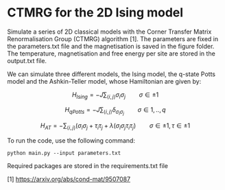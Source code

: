 # CTMRG for the 2D Ising model

Simulate a series of 2D classical models with the Corner Transfer Matrix Renormalisation Group (CTMRG) algorithm [1]. The parameters are fixed in the parameters.txt file and the magnetisation is saved in the figure folder. The temperature, magnetisation and free energy per site are stored in the output.txt file. 

We can simulate three different models, the Ising model, the q-state Potts model and the Ashkin-Teller model, whose Hamiltonian are given by:

$$
H_{Ising} = -J\sum_{\langle i,j\rangle } \sigma_i \sigma_j \qquad \sigma \in {\pm 1}  
$$

$$
H_{qPotts} = -J\sum_{ \langle i,j \rangle } \delta_{\sigma_i \sigma_j} \qquad \sigma \in {1,.., q}  
$$

$$
H_{AT} = - \sum_{ \langle i,j \rangle } (\sigma_i \sigma_j + \tau_i \tau_j + \lambda (\sigma_i \sigma_j \tau_i \tau_j ) \qquad \sigma \in {\pm 1}, \tau \in {\pm 1}  
$$

To run the code, use the following command:

```
python main.py --input parameters.txt
```

Required packages are stored in the requirements.txt file

[1] https://arxiv.org/abs/cond-mat/9507087
